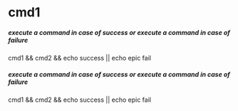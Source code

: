 # cmd1

##### execute a command in case of success or execute a command in case of failure

   cmd1  && cmd2 && echo success || echo epic fail

##### execute a command in case of success or execute a command in case of failure

   cmd1  && cmd2 && echo success || echo epic fail
